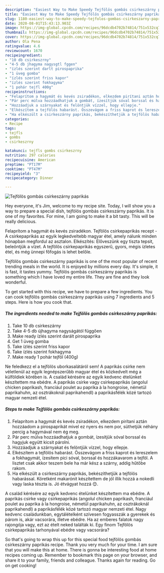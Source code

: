 ```yaml
---
description: "Easiest Way to Make Speedy Tejfölös gombás csirkeszárny paprikás"
title: "Easiest Way to Make Speedy Tejfölös gombás csirkeszárny paprikás"
slug: 1180-easiest-way-to-make-speedy-tejfolos-gombas-csirkeszarny-paprikas
date: 2020-08-01T15:43:13.903Z
image: https://img-global.cpcdn.com/recipes/96dcdb4702b74814/751x532cq70/tejfolos-gombas-csirkeszarny-paprikas-recept-foto.jpg
thumbnail: https://img-global.cpcdn.com/recipes/96dcdb4702b74814/751x532cq70/tejfolos-gombas-csirkeszarny-paprikas-recept-foto.jpg
cover: https://img-global.cpcdn.com/recipes/96dcdb4702b74814/751x532cq70/tejfolos-gombas-csirkeszarny-paprikas-recept-foto.jpg
author: Ola Pena
ratingvalue: 4.6
reviewcount: 1670
recipeingredient:
- "10 db csirkeszrny"
- "4-5 db jhagyma nagysgtl fggen"
- "ízlés szerint darlt pirospaprika"
- "1 üveg gomba"
- "ízlés szerint friss kapor"
- "ízlés szerint fokhagyma"
- "1 pohár tejfl 400g"
recipeinstructions:
- "Felaprítom a hagymát és kevés zsiradékon, elkezdem pirítani aztán hozzáadom a pirospaprikát mivel ez nyers és nem por, süthetjük néhány percig a hagymával nem ég meg."
- "Pár perc múlva hozzáadhatjuk a gombát, ízesítjük sóval borssal és hagyjuk együtt kicsit párolni."
- "Hozzáadjuk a szárnyakat és felöntjük vízzel, hogy ellepje."
- "Elkészítem a tejfölös habarást. Összevágom a friss kaprot és lereszelem a fokhagymát, ízesítem pici sóval, borssal és hozzákavarom a tejföl. A lisztet csak akkor teszem bele ha már kész a szárny, addig hűtőbe rakom."
- "Ha elkészült a csirkeszárny paprikás, bekészíthetjük a tejfölös habarással. Köretként makarónit készítettem de jól illik hozzá a nokedli vagy laska tészta is. Jó étvágyat hozzá 😊."
categories:
- Recipe
tags:
- tejfls
- gombs
- csirkeszrny

katakunci: tejfls gombs csirkeszrny 
nutrition: 297 calories
recipecuisine: American
preptime: "PT17M"
cooktime: "PT47M"
recipeyield: "3"
recipecategory: Dinner

---
```



![Tejfölös gombás csirkeszárny paprikás](https://img-global.cpcdn.com/recipes/96dcdb4702b74814/751x532cq70/tejfolos-gombas-csirkeszarny-paprikas-recept-foto.jpg)

Hey everyone, it's Jim, welcome to my recipe site. Today, I will show you a way to prepare a special dish, tejfölös gombás csirkeszárny paprikás. It is one of my favorites. For mine, I am going to make it a bit tasty. This will be really delicious.

Felaprítom a hagymát és kevés zsiradékon. Tejfölös csirkepaprikás recept - A csirkepaprikás az egyik legkedveltebb magyar étel, amely nálunk minden hónapban megfordul az asztalon. Elkészítés: Előveszünk egy tiszta tepsit, beleöntjük a vízet. A tejfölös csirkepaprikás egyszerű, gyors, mégis ízletes étel, és még ünnepi főfogás is lehet belőle.

Tejfölös gombás csirkeszárny paprikás is one of the most popular of recent trending meals in the world. It is enjoyed by millions every day. It's simple, it is fast, it tastes yummy. Tejfölös gombás csirkeszárny paprikás is something which I have loved my entire life. They are fine and they look wonderful.


To get started with this recipe, we have to prepare a few ingredients. You can cook tejfölös gombás csirkeszárny paprikás using 7 ingredients and 5 steps. Here is how you cook that.

<!--inarticleads1-->

##### The ingredients needed to make Tejfölös gombás csirkeszárny paprikás:

1. Take 10 db csirkeszárny
1. Take 4-5 db újhagyma nagyságától függően
1. Make ready ízlés szerint darált pirospaprika
1. Get 1 üveg gomba
1. Take ízlés szerint friss kapor
1. Take ízlés szerint fokhagyma
1. Make ready 1 pohár tejföl (400g)


Ne feledkezz el a tejfölös uborkasalátáról sem! A paprikás csirke nem véletlenül az egyik legnépszerűbb magyar étel és közkedvelt még a külföldiek körében is. A család kérésére az egyik kedvenc ételünket készítettem ma ebédre. A paprikás csirke vagy csirkepaprikás (angolul chicken paprikash, franciául poulet au paprika à la hongroise, németül paprikahuhn, az osztrákoknál paprikahendl) a paprikásfélék közé tartozó magyar nemzeti étel. 

<!--inarticleads2-->

##### Steps to make Tejfölös gombás csirkeszárny paprikás:

1. Felaprítom a hagymát és kevés zsiradékon, elkezdem pirítani aztán hozzáadom a pirospaprikát mivel ez nyers és nem por, süthetjük néhány percig a hagymával nem ég meg.
1. Pár perc múlva hozzáadhatjuk a gombát, ízesítjük sóval borssal és hagyjuk együtt kicsit párolni.
1. Hozzáadjuk a szárnyakat és felöntjük vízzel, hogy ellepje.
1. Elkészítem a tejfölös habarást. Összevágom a friss kaprot és lereszelem a fokhagymát, ízesítem pici sóval, borssal és hozzákavarom a tejföl. A lisztet csak akkor teszem bele ha már kész a szárny, addig hűtőbe rakom.
1. Ha elkészült a csirkeszárny paprikás, bekészíthetjük a tejfölös habarással. Köretként makarónit készítettem de jól illik hozzá a nokedli vagy laska tészta is. Jó étvágyat hozzá 😊.


A család kérésére az egyik kedvenc ételünket készítettem ma ebédre. A paprikás csirke vagy csirkepaprikás (angolul chicken paprikash, franciául poulet au paprika à la hongroise, németül paprikahuhn, az osztrákoknál paprikahendl) a paprikásfélék közé tartozó magyar nemzeti étel. Nagy kedvenc családunkban, egytálételként szívesen fogyasszák a gyerekek és párom is, akár vacsorára, illetve ebédre. Ha az emberes falatok nagy rajongója vagy, ezt az ételt neked találták ki. Egy finom Tejfölös csirkepaprikás tarhonyával ebédre vagy vacsorára? 

So that's going to wrap this up for this special food tejfölös gombás csirkeszárny paprikás recipe. Thank you very much for your time. I am sure that you will make this at home. There is gonna be interesting food at home recipes coming up. Remember to bookmark this page on your browser, and share it to your family, friends and colleague. Thanks again for reading. Go on get cooking!
